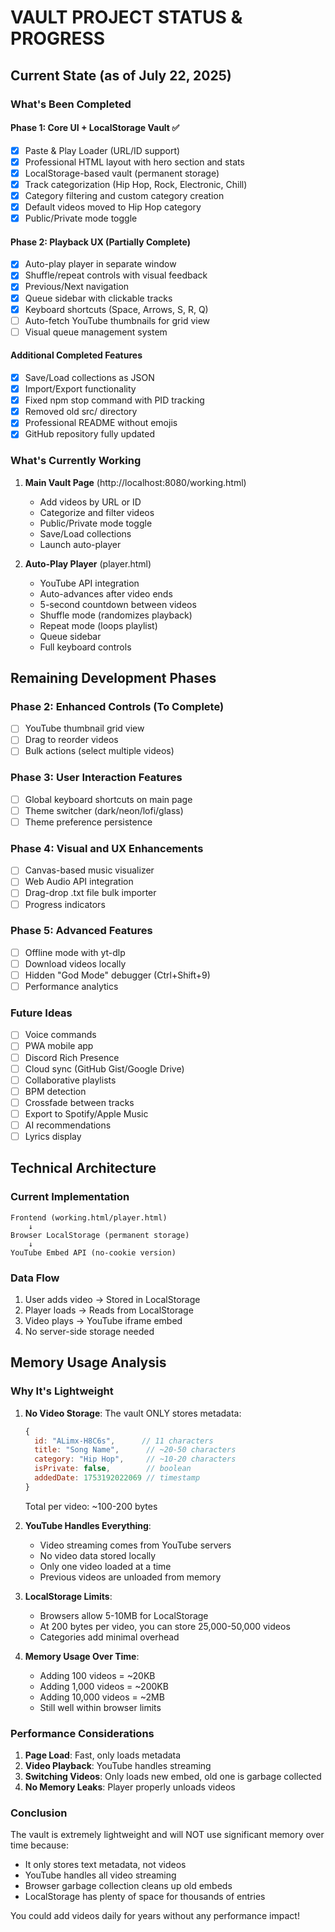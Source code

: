 # VAULT PROJECT STATUS & PROGRESS

## Current State (as of July 22, 2025)

### What's Been Completed

#### Phase 1: Core UI + LocalStorage Vault ✅
- [x] Paste & Play Loader (URL/ID support)
- [x] Professional HTML layout with hero section and stats
- [x] LocalStorage-based vault (permanent storage)
- [x] Track categorization (Hip Hop, Rock, Electronic, Chill)
- [x] Category filtering and custom category creation
- [x] Default videos moved to Hip Hop category
- [x] Public/Private mode toggle

#### Phase 2: Playback UX (Partially Complete)
- [x] Auto-play player in separate window
- [x] Shuffle/repeat controls with visual feedback
- [x] Previous/Next navigation
- [x] Queue sidebar with clickable tracks
- [x] Keyboard shortcuts (Space, Arrows, S, R, Q)
- [ ] Auto-fetch YouTube thumbnails for grid view
- [ ] Visual queue management system

#### Additional Completed Features
- [x] Save/Load collections as JSON
- [x] Import/Export functionality
- [x] Fixed npm stop command with PID tracking
- [x] Removed old src/ directory
- [x] Professional README without emojis
- [x] GitHub repository fully updated

### What's Currently Working

1. **Main Vault Page** (http://localhost:8080/working.html)
   - Add videos by URL or ID
   - Categorize and filter videos
   - Public/Private mode toggle
   - Save/Load collections
   - Launch auto-player

2. **Auto-Play Player** (player.html)
   - YouTube API integration
   - Auto-advances after video ends
   - 5-second countdown between videos
   - Shuffle mode (randomizes playback)
   - Repeat mode (loops playlist)
   - Queue sidebar
   - Full keyboard controls

## Remaining Development Phases

### Phase 2: Enhanced Controls (To Complete)
- [ ] YouTube thumbnail grid view
- [ ] Drag to reorder videos
- [ ] Bulk actions (select multiple videos)

### Phase 3: User Interaction Features
- [ ] Global keyboard shortcuts on main page
- [ ] Theme switcher (dark/neon/lofi/glass)
- [ ] Theme preference persistence

### Phase 4: Visual and UX Enhancements
- [ ] Canvas-based music visualizer
- [ ] Web Audio API integration
- [ ] Drag-drop .txt file bulk importer
- [ ] Progress indicators

### Phase 5: Advanced Features
- [ ] Offline mode with yt-dlp
- [ ] Download videos locally
- [ ] Hidden "God Mode" debugger (Ctrl+Shift+9)
- [ ] Performance analytics

### Future Ideas
- [ ] Voice commands
- [ ] PWA mobile app
- [ ] Discord Rich Presence
- [ ] Cloud sync (GitHub Gist/Google Drive)
- [ ] Collaborative playlists
- [ ] BPM detection
- [ ] Crossfade between tracks
- [ ] Export to Spotify/Apple Music
- [ ] AI recommendations
- [ ] Lyrics display

## Technical Architecture

### Current Implementation
```
Frontend (working.html/player.html)
    ↓
Browser LocalStorage (permanent storage)
    ↓
YouTube Embed API (no-cookie version)
```

### Data Flow
1. User adds video → Stored in LocalStorage
2. Player loads → Reads from LocalStorage
3. Video plays → YouTube iframe embed
4. No server-side storage needed

## Memory Usage Analysis

### Why It's Lightweight

1. **No Video Storage**: The vault ONLY stores metadata:
   ```javascript
   {
     id: "ALimx-H8C6s",      // 11 characters
     title: "Song Name",      // ~20-50 characters
     category: "Hip Hop",     // ~10-20 characters
     isPrivate: false,        // boolean
     addedDate: 1753192022069 // timestamp
   }
   ```
   Total per video: ~100-200 bytes

2. **YouTube Handles Everything**:
   - Video streaming comes from YouTube servers
   - No video data stored locally
   - Only one video loaded at a time
   - Previous videos are unloaded from memory

3. **LocalStorage Limits**:
   - Browsers allow 5-10MB for LocalStorage
   - At 200 bytes per video, you can store 25,000-50,000 videos
   - Categories add minimal overhead

4. **Memory Usage Over Time**:
   - Adding 100 videos = ~20KB
   - Adding 1,000 videos = ~200KB
   - Adding 10,000 videos = ~2MB
   - Still well within browser limits

### Performance Considerations

1. **Page Load**: Fast, only loads metadata
2. **Video Playback**: YouTube handles streaming
3. **Switching Videos**: Only loads new embed, old one is garbage collected
4. **No Memory Leaks**: Player properly unloads videos

### Conclusion

The vault is extremely lightweight and will NOT use significant memory over time because:
- It only stores text metadata, not videos
- YouTube handles all video streaming
- Browser garbage collection cleans up old embeds
- LocalStorage has plenty of space for thousands of entries

You could add videos daily for years without any performance impact!